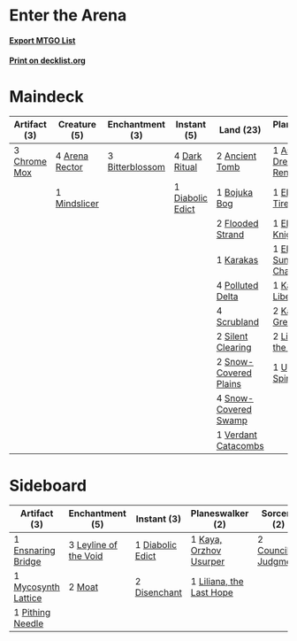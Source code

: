 # Enter the Arena

#### [Export MTGO List](../collection/Enter%20the%20Arena/Enter%20the%20Arena.txt)
#### [Print on decklist.org](http://decklist.org/?deckmain=2%09Ancient%20Tomb%0A4%09Arena%20Rector%0A1%09Ashiok,%20Dream%20Render%0A3%09Bitterblossom%0A1%09Bojuka%20Bog%0A4%09Cabal%20Therapy%0A3%09Chrome%20Mox%0A4%09Dark%20Ritual%0A1%09Diabolic%20Edict%0A1%09Elspeth%20Tirel%0A1%09Elspeth,%20Knight-Errant%0A1%09Elspeth,%20Sun's%20Champion%0A2%09Flooded%20Strand%0A2%09Innocent%20Blood%0A1%09Karakas%0A1%09Karn%20Liberated%0A2%09Karn,%20the%20Great%20Creator%0A2%09Liliana%20of%20the%20Veil%0A2%09Lingering%20Souls%0A1%09Mindslicer%0A4%09Polluted%20Delta%0A4%09Scrubland%0A2%09Silent%20Clearing%0A2%09Snow-Covered%20Plains%0A4%09Snow-Covered%20Swamp%0A3%09Thoughtseize%0A1%09Ugin,%20the%20Spirit%20Dragon%0A1%09Verdant%20Catacombs&deckside=2%09Council's%20Judgment%0A1%09Diabolic%20Edict%0A2%09Disenchant%0A1%09Ensnaring%20Bridge%0A1%09Kaya,%20Orzhov%20Usurper%0A3%09Leyline%20of%20the%20Void%0A1%09Liliana,%20the%20Last%20Hope%0A2%09Moat%0A1%09Mycosynth%20Lattice%0A1%09Pithing%20Needle)
# Maindeck

|                                     Artifact (3)                                      |                                      Creature (5)                                       |                                     Enchantment (3)                                      |                                        Instant (5)                                        |                                           Land (23)                                            |                                         Planeswalker (10)                                          |                                        Sorcery (11)                                        |
|---------------------------------------------------------------------------------------|-----------------------------------------------------------------------------------------|------------------------------------------------------------------------------------------|-------------------------------------------------------------------------------------------|------------------------------------------------------------------------------------------------|----------------------------------------------------------------------------------------------------|--------------------------------------------------------------------------------------------|
|3 [Chrome Mox](http://gatherer.wizards.com/Pages/Card/Details.aspx?multiverseid=413761)|4 [Arena Rector](http://gatherer.wizards.com/Pages/Card/Details.aspx?multiverseid=445991)|3 [Bitterblossom](http://gatherer.wizards.com/Pages/Card/Details.aspx?multiverseid=397701)|4 [Dark Ritual](http://gatherer.wizards.com/Pages/Card/Details.aspx?multiverseid=651)      |2 [Ancient Tomb](http://gatherer.wizards.com/Pages/Card/Details.aspx?multiverseid=409567)       |1 [Ashiok, Dream Render](http://gatherer.wizards.com/Pages/Card/Details.aspx?multiverseid=461155)   |4 [Cabal Therapy](http://gatherer.wizards.com/Pages/Card/Details.aspx?multiverseid=413625)  |
|                                                                                       |1 [Mindslicer](http://gatherer.wizards.com/Pages/Card/Details.aspx?multiverseid=84104)   |                                                                                          |1 [Diabolic Edict](http://gatherer.wizards.com/Pages/Card/Details.aspx?multiverseid=442074)|1 [Bojuka Bog](http://gatherer.wizards.com/Pages/Card/Details.aspx?multiverseid=376269)         |1 [Elspeth Tirel](http://gatherer.wizards.com/Pages/Card/Details.aspx?multiverseid=212241)          |2 [Innocent Blood](http://gatherer.wizards.com/Pages/Card/Details.aspx?multiverseid=417477) |
|                                                                                       |                                                                                         |                                                                                          |                                                                                           |2 [Flooded Strand](http://gatherer.wizards.com/Pages/Card/Details.aspx?multiverseid=405098)     |1 [Elspeth, Knight-Errant](http://gatherer.wizards.com/Pages/Card/Details.aspx?multiverseid=174859) |2 [Lingering Souls](http://gatherer.wizards.com/Pages/Card/Details.aspx?multiverseid=368485)|
|                                                                                       |                                                                                         |                                                                                          |                                                                                           |1 [Karakas](http://gatherer.wizards.com/Pages/Card/Details.aspx?multiverseid=413782)            |1 [Elspeth, Sun's Champion](http://gatherer.wizards.com/Pages/Card/Details.aspx?multiverseid=394361)|3 [Thoughtseize](http://gatherer.wizards.com/Pages/Card/Details.aspx?multiverseid=438676)   |
|                                                                                       |                                                                                         |                                                                                          |                                                                                           |4 [Polluted Delta](http://gatherer.wizards.com/Pages/Card/Details.aspx?multiverseid=405104)     |1 [Karn Liberated](http://gatherer.wizards.com/Pages/Card/Details.aspx?multiverseid=397828)         |                                                                                            |
|                                                                                       |                                                                                         |                                                                                          |                                                                                           |4 [Scrubland](http://gatherer.wizards.com/Pages/Card/Details.aspx?multiverseid=882)             |2 [Karn, the Great Creator](http://gatherer.wizards.com/Pages/Card/Details.aspx?multiverseid=460928)|                                                                                            |
|                                                                                       |                                                                                         |                                                                                          |                                                                                           |2 [Silent Clearing](http://gatherer.wizards.com/Pages/Card/Details.aspx?multiverseid=464195)    |2 [Liliana of the Veil](http://gatherer.wizards.com/Pages/Card/Details.aspx?multiverseid=235597)    |                                                                                            |
|                                                                                       |                                                                                         |                                                                                          |                                                                                           |2 [Snow-Covered Plains](http://gatherer.wizards.com/Pages/Card/Details.aspx?multiverseid=121267)|1 [Ugin, the Spirit Dragon](http://gatherer.wizards.com/Pages/Card/Details.aspx?multiverseid=391948)|                                                                                            |
|                                                                                       |                                                                                         |                                                                                          |                                                                                           |4 [Snow-Covered Swamp](http://gatherer.wizards.com/Pages/Card/Details.aspx?multiverseid=121256) |                                                                                                    |                                                                                            |
|                                                                                       |                                                                                         |                                                                                          |                                                                                           |1 [Verdant Catacombs](http://gatherer.wizards.com/Pages/Card/Details.aspx?multiverseid=405113)  |                                                                                                    |                                                                                            |


# Sideboard

|                                         Artifact (3)                                         |                                        Enchantment (5)                                         |                                        Instant (3)                                        |                                         Planeswalker (2)                                          |                                          Sorcery (2)                                          |
|----------------------------------------------------------------------------------------------|------------------------------------------------------------------------------------------------|-------------------------------------------------------------------------------------------|---------------------------------------------------------------------------------------------------|-----------------------------------------------------------------------------------------------|
|1 [Ensnaring Bridge](http://gatherer.wizards.com/Pages/Card/Details.aspx?multiverseid=15866)  |3 [Leyline of the Void](http://gatherer.wizards.com/Pages/Card/Details.aspx?multiverseid=107682)|1 [Diabolic Edict](http://gatherer.wizards.com/Pages/Card/Details.aspx?multiverseid=442074)|1 [Kaya, Orzhov Usurper](http://gatherer.wizards.com/Pages/Card/Details.aspx?multiverseid=460129)  |2 [Council's Judgment](http://gatherer.wizards.com/Pages/Card/Details.aspx?multiverseid=382239)|
|1 [Mycosynth Lattice](http://gatherer.wizards.com/Pages/Card/Details.aspx?multiverseid=446209)|2 [Moat](http://gatherer.wizards.com/Pages/Card/Details.aspx?multiverseid=1626)                 |2 [Disenchant](http://gatherer.wizards.com/Pages/Card/Details.aspx?multiverseid=847)       |1 [Liliana, the Last Hope](http://gatherer.wizards.com/Pages/Card/Details.aspx?multiverseid=414388)|                                                                                               |
|1 [Pithing Needle](http://gatherer.wizards.com/Pages/Card/Details.aspx?multiverseid=129526)   |                                                                                                |                                                                                           |                                                                                                   |                                                                                               |

